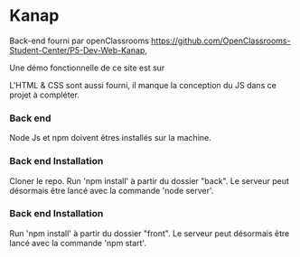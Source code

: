 # Kanap #

Back-end fourni par openClassrooms https://github.com/OpenClassrooms-Student-Center/P5-Dev-Web-Kanap,

Une démo fonctionnelle de ce site est sur 

L'HTML & CSS sont aussi fourni, il manque la conception du JS dans ce projet à compléter.

### Back end ###

Node Js et npm doivent êtres installés sur la machine. 

### Back end Installation ###
Cloner le repo. Run 'npm install' à partir du dossier "back". Le serveur peut désormais être lancé avec la commande 'node server'.


### Back end Installation ###
Run 'npm install' à partir du dossier "front". Le serveur peut désormais être lancé avec la commande 'npm start'.
